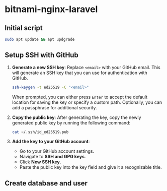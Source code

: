 # bitnami-nginx-laravel

## Initial script

```bash
sudo apt update && apt updgrade
```

## Setup SSH with GitHub

1. **Generate a new SSH key**: Replace `<email>` with your GitHub email. This will generate an SSH key that you can use for authentication with GitHub.

   ```bash
   ssh-keygen -t ed25519 -C "<email>"
   ```

   When prompted, you can either press `Enter` to accept the default location for saving the key or specify a custom path. Optionally, you can add a passphrase for additional security.

2. **Copy the public key**: After generating the key, copy the newly generated public key by running the following command:

   ```bash
   cat ~/.ssh/id_ed25519.pub
   ```

3. **Add the key to your GitHub account**:
   - Go to your GitHub account settings.
   - Navigate to **SSH and GPG keys**.
   - Click **New SSH key**.
   - Paste the public key into the key field and give it a recognizable title.

## Create database and user


